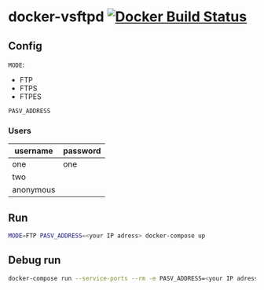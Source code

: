 # docker-vsftpd [![Docker Build Status](https://img.shields.io/docker/build/stellarity/vsftpd.svg)](https://hub.docker.com/r/stellarity/vsftpd)

## Config
`MODE`:
- FTP
- FTPS
- FTPES

`PASV_ADDRESS`

### Users
| username | password |
|--|--|
| one | one |
| two | <none> |
| anonymous | <none> |

## Run

```bash
MODE=FTP PASV_ADDRESS=<your IP adress> docker-compose up
```

## Debug run

```bash
docker-compose run --service-ports --rm -e PASV_ADDRESS=<your IP adress> -e MODE=FTP vsftpd
```
